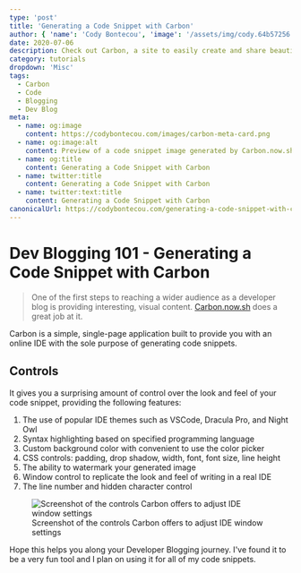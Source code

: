 ```yaml
---
type: 'post'
title: 'Generating a Code Snippet with Carbon'
author: { 'name': 'Cody Bontecou', 'image': '/assets/img/cody.64b57256.jpg' }
date: 2020-07-06
description: Check out Carbon, a site to easily create and share beautiful images of your source code.
category: tutorials
dropdown: 'Misc'
tags:
  - Carbon
  - Code
  - Blogging
  - Dev Blog
meta:
  - name: og:image
    content: https://codybontecou.com/images/carbon-meta-card.png
  - name: og:image:alt
    content: Preview of a code snippet image generated by Carbon.now.sh
  - name: og:title
    content: Generating a Code Snippet with Carbon
  - name: twitter:title
    content: Generating a Code Snippet with Carbon
  - name: twitter:text:title
    content: Generating a Code Snippet with Carbon
canonicalUrl: https://codybontecou.com/generating-a-code-snippet-with-carbon.html
---
```


<h1 class="text-4xl font-semibold">Dev Blogging 101 - Generating a Code Snippet with Carbon</h1>

> One of the first steps to reaching a wider audience as a developer blog is providing interesting, visual content. [Carbon.now.sh](https://carbon.now.sh) does a great job at it.

Carbon is a simple, single-page application built to provide you with an online IDE with the sole purpose of generating code snippets.

## Controls

It gives you a surprising amount of control over the look and feel of your code snippet, providing the following features:

1. The use of popular IDE themes such as VSCode, Dracula Pro, and Night Owl
1. Syntax highlighting based on specified programming language
1. Custom background color with convenient to use the color picker
1. CSS controls: padding, drop shadow, width, font, font size, line height
1. The ability to watermark your generated image
1. Window control to replicate the look and feel of writing in a real IDE
1. The line number and hidden character control

<figure class="flex items-center">
  <img src="https://codybontecou.com/images/carbon-features.png" alt="Screenshot of the controls Carbon offers to adjust IDE window settings" class="w-1/2 rounded shadow-lg" />
  <figcaption class="mt-2 text-center text-gray-400">Screenshot of the controls Carbon offers to adjust IDE window settings</figcaption>
</figure>

Hope this helps you along your Developer Blogging journey. I've found it to be a very fun tool and I plan on using it for all of my code snippets.
